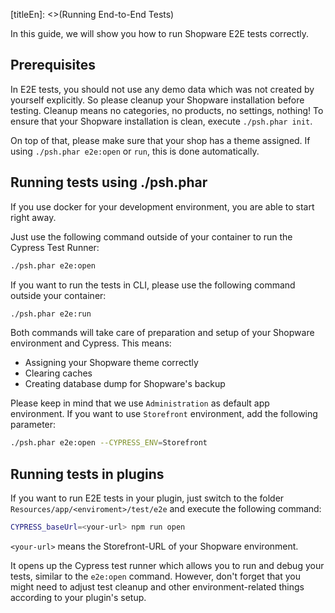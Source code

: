 [titleEn]: <>(Running End-to-End Tests)

In this guide, we will show you how to run Shopware E2E tests correctly.

## Prerequisites

In E2E tests, you should not use any demo data which was not created by yourself explicitly. So please cleanup 
your Shopware installation before testing. Cleanup means no categories, no products, no settings, nothing! 
To ensure that your Shopware installation is clean, execute `./psh.phar init`. 

On top of that, please make sure that your shop has a theme assigned. 
If using `./psh.phar e2e:open` or `run`, this is done automatically. 

## Running tests using ./psh.phar

If you use docker for your development environment, you are able to start right away. 
 
Just use the following command outside of your container to run the Cypress Test Runner:
```bash
./psh.phar e2e:open
```

If you want to run the tests in CLI, please use the following command outside your container:
```bash
./psh.phar e2e:run
```

Both commands will take care of preparation and setup of your Shopware environment and Cypress. This means:
* Assigning your Shopware theme correctly
* Clearing caches
* Creating database dump for Shopware's backup

Please keep in mind that we use `Administration` as default app environment. If you want to use `Storefront` environment,
add the following parameter:
```bash
./psh.phar e2e:open --CYPRESS_ENV=Storefront
```

## Running tests in plugins

If you want to run E2E tests in your plugin, just switch to the folder `Resources/app/<enviroment>/test/e2e` and 
execute the following command:
```bash
CYPRESS_baseUrl=<your-url> npm run open
```

`<your-url>` means the Storefront-URL of your Shopware environment.

It opens up the Cypress test runner which allows you to run and debug your tests, similar to the `e2e:open` command.
However, don't forget that you might need to adjust test cleanup and other environment-related things according
to your plugin's setup. 
